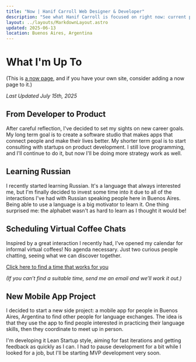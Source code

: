 ```yaml
---
title: "Now | Hanif Carroll Web Designer & Developer"
description: "See what Hanif Carroll is focused on right now: current projects, priorities, and what’s new."
layout: ../layouts/MarkdownLayout.astro
updated: 2025-06-13
location: Buenos Aires, Argentina
---
```


# What I'm Up To

(This is [a now page](https://nownownow.com/about), and if you have your own site, consider adding a now page to it.)

_Last Updated July 15th, 2025_

## From Developer to Product

After careful reflection, I've decided to set my sights on new career goals. My long term goal is to create a software studio that makes apps that connect people and make their lives better. My shorter term goal is to start consulting with startups on product development. I still love programming, and I'll continue to do it, but now I'll be doing more strategy work as well.

## Learning Russian

I recently started learning Russian. It's a language that always interested me, but I'm finally decided to invest some time into it due to all of the interactions I've had with Russian speaking people here in Buenos Aires. Being able to use a language is a big motivator to learn it. One thing surprised me: the alphabet wasn't as hard to learn as I thought it would be!

## Scheduling Virtual Coffee Chats

Inspired by a great interaction I recently had, I've opened my calendar for informal virtual coffees! No agenda necessary. Just two curious people chatting, seeing what we can discover together.

[Click here to find a time that works for you](https://www.cal.com/hanifcarroll/virtual-coffee)

_(If you can’t find a suitable time, send me an email and we’ll work it out.)_

## New Mobile App Project

I decided to start a new side project: a mobile app for people in Buenos Aires, Argentina to find other people for language exchanges. The idea is that they use the app to find people interested in practicing their language skills, then they coordinate to meet up in person.

I'm developing it Lean Startup style, aiming for fast iterations and getting feedback as quickly as I can. I had to pause development for a bit while I looked for a job, but I'll be starting MVP development very soon.

